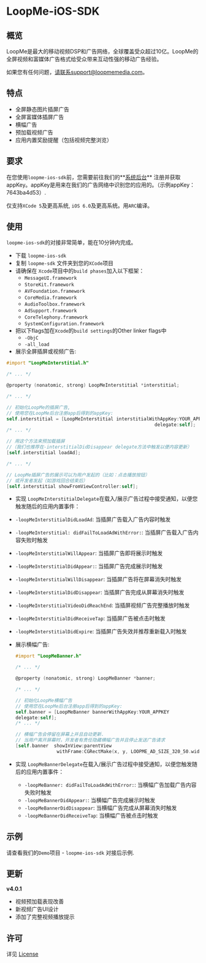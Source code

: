 # LoopMe-iOS-SDK #

## 概览 ##

LoopMe是最大的移动视频DSP和广告网络，全球覆盖受众超过10亿。LoopMe的全屏视频和富媒体广告格式给受众带来互动性强的移动广告经验。

如果您有任何问题，请联系support@loopmemedia.com。

## 特点 ##

* 全屏静态图片插屏广告
* 全屏富媒体插屏广告
* 横幅广告
* 预加载视频广告
* 应用内置奖励提醒（包括视频完整浏览）

## 要求 ##

在您使用`loopme-ios-sdk`前，您需要前往我们的**[系统后台](http://loopme.me/)** 注册并获取appKey。appKey是用来在我们的广告网络中识别您的应用的。（示例appKey：7643ba4d53）.

仅支持`XCode 5`及更高系统, `iOS 6.0`及更高系统。用`ARC`编译。

## 使用 ##

`loopme-ios-sdk`的对接非常简单，能在10分钟内完成。

* 下载 `loopme-ios-sdk`
* 复制 `loopme-sdk` 文件夹到您的`XCode`项目
* 请确保在 `Xcode`项目中的`build phases`加入以下框架：
  * `MessageUI.framework`
  * `StoreKit.framework`
  * `AVFoundation.framework`
  * `CoreMedia.framework`
  * `AudioToolbox.framework`
  * `AdSupport.framework`
  * `CoreTelephony.framework`
  * `SystemConfiguration.framework`  
* 把以下flags加在`Xcode`的`build settings`的Other linker flags中
  * `-ObjC`
  * `-all_load`
* 展示全屏插屏或视频广告:

```objective-c
#import "LoopMeInterstitial.h"

/* ... */  

@property (nonatomic, strong) LoopMeInterstitial *interstitial;

/* ... */

// 初始化LoopMe的插屏广告,
// 使用您在LoopMe后台注册app后得到的appKey:
self.interstitial = [LoopMeInterstitial interstitialWithAppKey:YOUR_APPKEY
                                                      delegate:self];
/* ... */

// 用这个方法来预加载插屏
//（我们也推荐在-interstitialDidDisappear delegate方法中触发以便内容更新）
[self.interstitial loadAd];

/* ... */

// LoopMe插屏广告的展示可以为用户发起的（比如：点击播放按钮）
// 或开发者发起（如游戏回合结束后）
[self.interstitial showFromViewController:self];

```
* 实现 `LoopMeInterstitialDelegate`在载入/展示广告过程中接受通知，以便您触发随后的应用内置事件：
* `-loopMeInterstitialDidLoadAd`: 当插屏广告载入广告内容时触发
* `-loopMeInterstitial: didFailToLoadAdWithError:`: 当插屏广告载入广告内容失败时触发
* `-loopMeInterstitialWillAppear`: 当插屏广告即将展示时触发
* `-loopMeInterstitialDidAppear:`: 当插屏广告完成展示时触发
* `-loopMeInterstitialWillDisappear`: 当插屏广告将在屏幕消失时触发
* `-loopMeInterstitialDidDisappear`: 当插屏广告完成从屏幕消失时触发
* `-loopMeInterstitialVideoDidReachEnd`: 当插屏视频广告完整播放时触发
* `-loopMeInterstitialDidReceiveTap`: 当插屏广告被点击时触发
* `-loopMeInterstitialDidExpire`: 当插屏广告失效并推荐重新载入时触发


* 展示横幅广告:

   ```objective-c
   #import "LoopMeBanner.h"

   /* ... */  

   @property (nonatomic, strong) LoopMeBanner *banner;

   /* ... */

   // 初始化LoopMe横幅广告
   // 使用您在LoopMe后台注册app后得到的appKey:
   self.banner = [LoopMeBanner bannerWithAppKey:YOUR_APPKEY
   delegate:self];
   /* ... */

   // 横幅广告会停留在屏幕上并且自动更新.
   // 当用户离开屏幕时，开发者有责任隐藏横幅广告并且停止发送广告请求
   [self.banner  showInView:parentView
                  withFrame:CGRectMake(x, y, LOOPME_AD_SIZE_320_50.width, LOOPME_AD_SIZE_320_50.height)];
   ```
* 实现 `LoopMeBannerDelegate`在载入/展示广告过程中接受通知，以便您触发随后的应用内置事件：
   * `-loopMeBanner: didFailToLoadAdWithError:`: 当横幅广告加载广告内容失败时触发
   * `-loopMeBannerDidAppear:`: 当横幅广告完成展示时触发
   * `-loopMeBannerDidDisappear`: 当横幅广告完成从屏幕消失时触发
   * `-loopMeBannerDidReceiveTap`: 当横幅广告被点击时触发

## 示例 ##

请查看我们的`Demo`项目 - `loopme-ios-sdk` 对接后示例.

## 更新 ##
**v4.0.1**

* 视频预加载表现改善
* 新视频广告UI设计
* 添加了完整视频播放提示

## 许可 ##

详见 [License](LICENSE.md)
